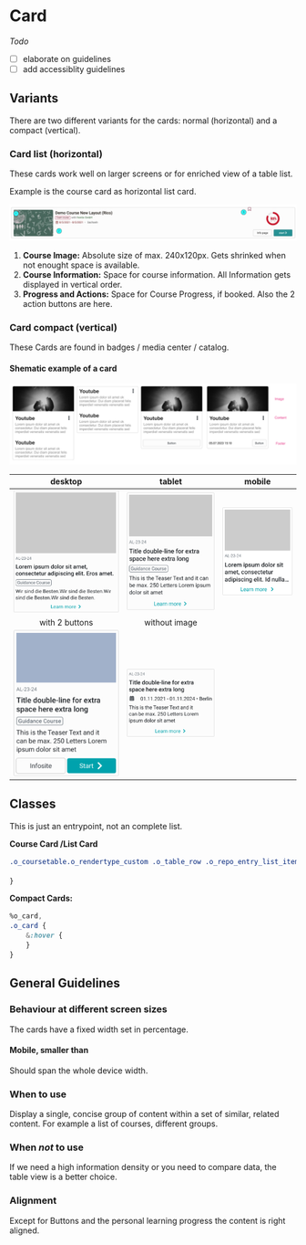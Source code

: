 # Card

_Todo_

- [ ] elaborate on guidelines
- [ ] add accessiblity guidelines

## Variants

There are two different variants for the cards: normal (horizontal) and a compact (vertical).

### Card list (horizontal)

These cards work well on larger screens or for enriched view of a table list.

Example is the course card as horizontal list card.

![coursecard](assets/course-card.jpg)

1. **Course Image:** Absolute size of max. 240x120px. Gets shrinked when not enought space is available.
2. **Course Information:** Space for course information. All Information gets displayed in vertical order.
3. **Progress and Actions:** Space for Course Progress, if booked. Also the 2 action buttons are here.


### Card compact (vertical)

These Cards are found in badges / media center / catalog.

#### Shematic example of a card

![coursecard shematic](assets/shematic-compact-card.png)

 desktop | tablet | mobile
 :------: | :-----:| :-------:
 ![coursecard compact desktop](assets/course-card-compact-d.jpg) | ![coursecard compact-tablet](assets/course-card-compact-t.jpg)  |![coursecard compact mobile](assets/course-card-compact-m.jpg) |
 with 2 buttons | without image | 
 ![coursecard compactv2](assets/course-card-compact-2button.jpg) | ![coursecard compactv3](assets/course-card-compact-curriculum.jpg)


## Classes
This is just an entrypoint, not an complete list.

**Course Card /List Card**
```CSS
.o_coursetable.o_rendertype_custom .o_table_row .o_repo_entry_list_item {

}
```

**Compact Cards:**

``` Css
%o_card,
.o_card {
	&:hover {
	}
}
```

## General Guidelines

### Behaviour at different screen sizes

The cards have a fixed width set in percentage.

#### Mobile, smaller than
Should span the whole device width.

### When to use

Display a single, concise group of content within a set of similar, related content. For example a list of courses, different groups.

### When _not_ to use

If we need a high information density or you need to compare data, the table view is a better choice.

### Alignment

Except for Buttons and the personal learning progress the content is right aligned.

